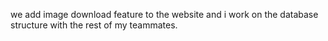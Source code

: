 we add image download feature to the website and i work on the database structure with the rest of my teammates.

